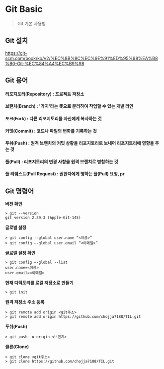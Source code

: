 # Git Basic

> Git 기본 사용법

## Git 설치 
https://git-scm.com/book/ko/v2/%EC%8B%9C%EC%9E%91%ED%95%98%EA%B8%B0-Git-%EC%84%A4%EC%B9%98

## Git 용어
#### 리포지토리(Repository) : 프로젝트 저장소
#### 브랜치(Branch) : '가지'라는 뜻으로 분리하여 작업할 수 있는 개발 라인
#### 포크(Fork) : 다른 리포지토리를 자신에게 복사하는 것
#### 커밋(Commit) : 코드나 파일의 변화를 기록하는 것
#### 푸쉬(Push) : 원격 브랜치의 커밋 상황을 리포지토리로 보내어 리포지토리에 영향을 주는 것
#### 풀(Pull) : 리포지토리의 변경 사항을 원격 브랜치로 병합하는 것
#### 풀 리퀘스트(Pull Request) : 권한자에게 행하는 풀(Pull) 요청, pr


## Git 명령어

**버전 확인**
```
> git --version
git version 2.39.3 (Apple-Git-145)
```
**글로벌 설정**
```
> git config --global user.name “<이름>”
> git config —-global user.email “<이메일>”
```
**글로벌 설정 확인**
```
> git config —-global --list
user.name=<이름>
user.email=<이메일>
```
**현재 디렉토리를 로컬 저장소로 만들기**
```
> git init
```
**원격 저장소 주소 등록**
```
> git remote add origin <git주소>
> git remote add origin https://github.com/chojja7188/TIL.git
```
**푸쉬(Push)**
```
> git push -u origin <브랜치>
```
**클론(Clone)**
```
> git clone <git주소>
> git clone https://github.com/chojja7188/TIL.git
```
